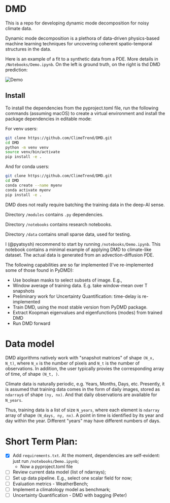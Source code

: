 # DMD
This is a repo for developing dynamic mode decomposition for noisy climate data.

Dynamic mode decomposition is a plethora of data-driven physics-based machine learning techniques for uncovering coherent spatio-temporal structures in the data.

Here is an example of a fit to a synthetic data from a PDE. More details in `/Notebooks/Demo.ipynb`. On the left is ground truth, on the right is thd DMD prediction:

![Demo](https://github.com/ClimeTrend/DMD/assets/20075514/4caeea7d-8c33-4651-a994-af57484af050)

## Install

To install the dependencies from the pyproject.toml file, run the following commands (assuming macOS) to create a virtual environment and install the package dependencies in editable mode:

For venv users:

```bash
git clone https://github.com/ClimeTrend/DMD.git
cd DMD
python -m venv venv
source venv/bin/activate
pip install -e .
```

And for conda users:

```bash
git clone https://github.com/ClimeTrend/DMD.git
cd DMD
conda create --name myenv
conda activate myenv
pip install -e .
```


DMD does not really require batching the training data in the deep-AI sense.

Directory `/modules` contains `.py` dependencies.

Directory `/notebooks` contains research notebooks.

Directory `/data` contains small sparse data, used for testing.

I (@pyatsysh) recommend to start by running `/notebooks/Demo.ipynb`. This notebook contains a minimal example of applying DMD to climate-like dataset. The actual data is generated from an advection-diffusion PDE.

The following capabilities are so far implemented (I've re-implemented some of those found in PyDMD):

* Use boolean masks to select subsets of image. E.g.,
* Window average of training data. E.g. take window-mean over T snapshots
* Preliminary work for Uncertainty Quantification: time-delay is re-implemented
* Train DMD, using the most stable version from PyDMD package.
* Extract Koopman eigenvalues and eigenfunctions (modes) from trained DMD
* Run DMD forward


# Data model
DMD algorithms natively work with "snapshot matrices" of shape `(N_x, N_t)`, where `N_x` is the number of pixels and `N_t` is the number of observations. In addition, the user typically provies the corresponding array of time, of shape `(N_t, )`.

Climate data is naturally periodic, e.g. Years, Months, Days, etc. Presently, it is assumed that training data comes in the form of daily images, stored as `ndarray`s of shape `(ny, nx)`. And that daily observations are available for `N_years`.

Thus, training data is a list of size `N_years`, where each element is `ndarray` array of shape `(N_days, ny, nx)`. A point in time is identified by its year and day within the year. Different "years" may have different numbers of days.


# Short Term Plan:
- [X] Add `requirements.txt`. At the moment, dependencies are self-evident: just run `/notebooks/Demo.ipynb`;
    - Now a pyproject.toml file
- [ ] Review current data model (list of ndarrays);
- [ ] Set up data pipeline. E.g., select one scalar field for now;
- [ ] Evaluation metrics - WeatherBench;
- [ ] Implement a climatology model as benchmark;
- [ ] Uncertainty Quantification - DMD with bagging (Peter)
